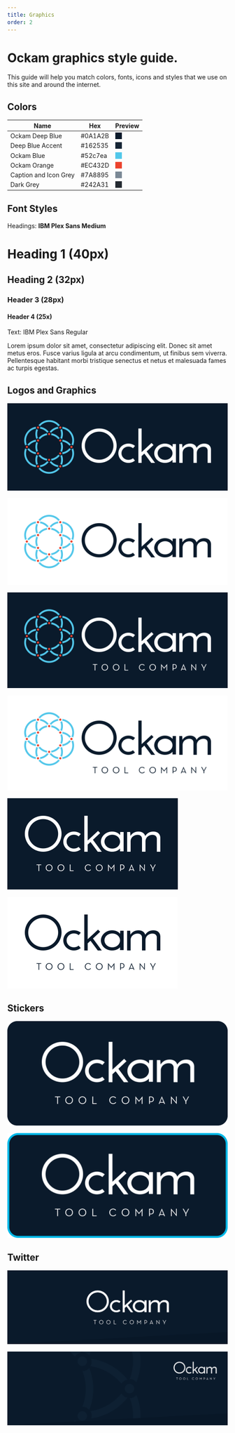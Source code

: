 ```yaml
---
title: Graphics
order: 2
---
```

# Ockam graphics style guide.

This guide will help you match colors, fonts, icons and styles that we use on this site and around the internet.

## Colors
| Name  | Hex   | Preview   |
|---|---|---|
| Ockam Deep Blue | #0A1A2B   | <div style="width: 15px; height: 15px; background-color: #0A1A2B"></div>  |
| Deep Blue Accent  | #162535   | <div style="width: 15px; height: 15px; background-color: #162535"></div>  |
| Ockam Blue  | #52c7ea   | <div style="width: 15px; height: 15px; background-color: #52c7ea"></div>  |
| Ockam Orange  | #EC432D | <div style="width: 15px; height: 15px; background-color: #EC432D"></div> |
| Caption and Icon Grey  | #7A8895 | <div style="width: 15px; height: 15px; background-color: #7A8895"></div> |
| Dark Grey  | #242A31 | <div style="width: 15px; height: 15px; background-color: #242A31"></div> |

## Font Styles

Headings: **IBM Plex Sans Medium**

<h1>Heading 1 (40px)</h1>

<h2>Heading 2  (32px)</h2>

### Header 3 (28px)

#### Header 4 (25x)  

Text: IBM Plex Sans Regular

Lorem ipsum dolor sit amet, consectetur adipiscing elit. Donec sit amet metus eros. Fusce varius ligula at arcu condimentum, ut finibus sem viverra. Pellentesque habitant morbi tristique senectus et netus et malesuada fames ac turpis egestas.

## Logos and Graphics


![Ockam logo dark background](./assets/logo/logo_dark_background_preview.svg)

![Ockam logo light background](./assets/logo/logo_white_background_preview.svg)

![Ockam logo dark caption background](./assets/logo/logo_caption_dark_background_preview.svg)

![Ockam logo light caption background](./assets/logo/logo_caption_white_background_preview.svg)

![Ockam text dark caption background](./assets/logo/text_caption_dark_background_preview.svg)

![Ockam text light caption background](./assets/logo/text_caption_white_background_preview.svg)


## Stickers

![Ockam sticker dark background](./assets/stickers/sticker_dark_background.svg)

![Ockam sticker bordered dark background](./assets/stickers/sticker_bordered_dark_backround.svg)

## Twitter


![Twitter cover photo1](./assets/twitter/twitter_cover_1.png)

![Twitter cover photo2](./assets/twitter/twitter_cover_2.png)
